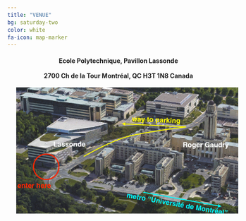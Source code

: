 ```yaml
---
title: "VENUE"
bg: saturday-two
color: white
fa-icon: map-marker
---
```



<center><h4>Ecole Polytechnique, Pavillon Lassonde
<br><br>
2700 Ch de la Tour
Montréal, QC H3T 1N8
Canada</h4></center>

<img src="/img/venue.png" class="center" style="padding-left:4%">
